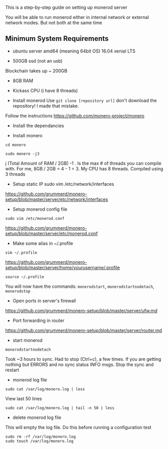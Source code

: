 This is a step-by-step guide on setting up monerod server

You will be able to run monerod either in internal network or external network modes. But not both at the same time

Minimum System Requirements
------------------------------

- ubuntu server amd64 (meaning 64bit OS) 16.04 xenial LTS

- 500GB ssd (not an usb)

Blockchain takes up ~ 200GB

- 8GB RAM

- Kickass CPU (i have 8 threads)

- Install monerod
Use `git clone [repository url]` don't download the repository! I made that mistake.


Follow the instructions
https://github.com/monero-project/monero
- Install the dependancies

- Install monero

`cd monero`

`sudo monero -j3`

j (Total Amount of RAM / 2GB) -1 . Is the max # of threads you can compile with.
For me, 8GB / 2GB = 4 - 1 = 3. My CPU has 8 threads. Compiled using 3 threads
 
 - Setup static IP
 sudo vim /etc/network/interfaces
 
 https://github.com/grummerd/monero-setup/blob/master/server/etc/network/interfaces 
 
 - Setup monerod config file
 
 `sudo vim /etc/monerod.conf`
 
 https://github.com/grummerd/monero-setup/blob/master/server/etc/monerod.conf
 
 - Make some alias in ~/.profile
 
 `vim ~/.profile`
 
 https://github.com/grummerd/monero-setup/blob/master/server/home/yourusername/.profile
 
 `source ~/.profile`
 
 You will now have the commands: `monerodstart`, `monerodstartnodetach`, `monerodstop`
 
 - Open ports in server's firewall
 
 https://github.com/grummerd/monero-setup/blob/master/server/ufw.md
 
 - Port forwarding in router
 
 https://github.com/grummerd/monero-setup/blob/master/server/router.md
 
 - start monerod
 
 `monerodstartnodetach`
 
 Took ~3 hours to sync. Had to stop (Ctrl+c), a few times. If you are getting nothing but ERRORS and no sync status INFO msgs. 
 Stop the sync and restart
 
 - monerod log file
 
 `sudo cat /var/log/monero.log | less`
 
 View last 50 lines
 
 `sudo cat /var/log/monero.log | tail -n 50 | less`
 
 - delete monerod log file
 
 This will empty the log file. Do this before running a configuration test
 
 ```
 sudo rm -rf /var/log/monero.log
 sudo touch /var/log/monero.log
 ```
